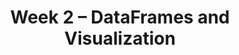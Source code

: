 ---
    title: Week 2 – DataFrames and Visualization
    weekNumber: 2
    days:
      - date: 2024-10-7
        events:
          - name: LEC 5
            type: lecture
            title: Querying and Grouping
            url:
            html:
            podcast:
            readings:
              - name: BPD 10-11
                url: https://notes.dsc10.com/02-data_sets/querying.html
            keywords: .set_index, Booleans, querying, .shape, &, |, .take, .groupby, aggregation
          - name: DISC 2
            type: discussion
            title: Arrays and DataFrames
            problems: 
      - date: 2024-10-9
        events:
          - name: LEC 6
            type: lecture
            title: Grouping and Data Visualization
            url:
            html:
            podcast:
            readings:
              - name: CIT 7.0-7.1
                url: https://inferentialthinking.com/chapters/07/Visualization.html
            keywords: .groupby, numerical vs. categorical, scatter plot, line plot, bar chart
          - name: QUIZ 1
            type: quiz
            title: Quiz 1 covers Lectures 1-4
      - date: 2024-10-10
        events:
          - name: LAB 1
            type: lab
            title: Arrays and DataFrames
            url: 
      - date: 2024-10-11
        events:
          - name: LEC 7
            type: lecture
            title: Distributions and Histograms
            url:
            html:
            podcast:
            readings:
              - name: CIT 7.2-7.3
                url: https://inferentialthinking.com/chapters/07/2/Visualizing_Numerical_Distributions.html
            keywords: distributions, density histograms, binning, total area, overlaid plots
      - date: 2024-10-13
        events:
          - name: HW 1
            type: hw
            title: Basic Python, Arrays, and DataFrames
            url:
---